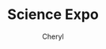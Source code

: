 ---
layout: post
title: Science Expo
author: Cheryl
section: calendar
categories: [calendar, cheryl]
audience: ""
keywords: ""
goals: ""
actions: ""
---